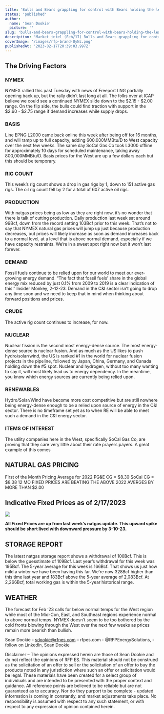 ```yaml
---
title: 'Bulls and Bears grappling for control with Bears holding the lead '
status: 'published'
author:
  name: 'Sean Dookie'
  picture: ''
slug: 'bulls-and-bears-grappling-for-control-with-bears-holding-the-lead'
description: 'Market intel (Feb/17) Bulls and Bears grappling for control'
coverImage: '/images/rfp-brand-UyNz.png'
publishedAt: '2023-02-17T20:39:03.997Z'
---
```


## **The Driving Factors**

### **NYMEX**

NYMEX rallied this past Tuesday with news of Freeport LNG partially opening back up, but the rally didn’t last long at all. The folks over at ICAP believe we could see a continued NYMEX slide down to the $2.15 - $2.00 range. On the flip side, the bulls could find traction with support in the $2.60 - $2.75 range if demand increases while supply drops.

### **BASIS**

Line EPNG L2000 came back online this week after being off for 16 months, and will ramp up to full capacity, adding 600,000MMBtu/D to West capacity over the next few weeks. The same day SoCal Gas Co took L3000 offline for approximately 10 days for scheduled maintenance, taking away 800,000MMBtu/D. Basis prices for the West are up a few dollars each but this should be temporary.

### **RIG COUNT**

This week’s rig count shows a drop in gas rigs by 1, down to 151 active gas rigs. The oil rig count fell by 2 for a total of 607 active oil rigs.

### **PRODUCTION**

With natgas prices being as low as they are right now, it’s no wonder that there is talk of cutting production. Daily production last week sat around 99Bcf, down from the record setting 103Bcf prior to this week. That’s not to say that NYMEX natural gas prices will jump up just because production decreases, but prices will likely increase as soon as demand increases back to a normal level, at a level that is above normal demand, especially if we have capacity restraints. We’re in a sweet spot right now but it won’t last forever.

### **DEMAND**

Fossil fuels continue to be relied upon for our world to meet our ever-growing energy demand. “The fact that fossil fuels’ share in the global energy mix reduced by just 0.1% from 2009 to 2019 is a clear indication of this.” Insider Monkey, 2-12-23. Demand in the C&I sector isn’t going to drop any time soon and we need to keep that in mind when thinking about forward positions and prices.

### **CRUDE**

The active rig count continues to increase, for now.

### **NUCLEAR**

Nuclear fission is the second most energy-dense source. The most energy-dense source is nuclear fusion. And as much as the US likes to push hydro/solar/wind, the US is ranked #1 in the world for nuclear fusion projects in the pipeline, followed by Japan, China, Germany, and Canada holding down the #5 spot. Nuclear and hydrogen, without too many wanting to say it, will most likely lead us to energy dependency. In the meantime, you know which energy sources are currently being relied upon.

### **RENEWABLES**

Hydro/Solar/Wind have become more cost competitive but are still nowhere being energy-dense enough to be a relied upon source of energy in the C&I sector. There is no timeframe set yet as to when RE will be able to meet such a demand in the C&I energy sector.

### **ITEMS OF INTEREST**

The utility companies here in the West, specifically SoCal Gas Co, are proving that they care very little about their rate prayers payers. A great example of this comes

## NATURAL GAS PRICING

First of the Month Pricing Average for 2022 PG&E CG = $8.30 SoCal CG = $8.38 12 MO FIXED PRICES ARE BEATING THE ABOVE 2022 AVERGES BY MORE THAN $2.00

## Indicative Fixed Prices as of 2/17/2023

![](/images/screenshot-2023-02-17-at-5.29.00-pm-A2OT.png)

**All Fixed Prices are up from last week’s natgas update. This upward spike should be short lived with downward pressure by 3-10-23.**

## STORAGE REPORT

The latest natgas storage report shows a withdrawal of 100Bcf. This is below the guesstimate of 109Bcf. Last year’s withdrawal for this week was 195Bcf. The 5-year average for this week is 166Bcf. That shows us just how mild a winter we have been having this far. We're now 328Bcf higher than this time last year and 183Bcf above the 5-year average of 2,083Bcf. At 2,266Bcf, total working gas is within the 5-year historical range.

## WEATHER

The forecast for Feb ’23 calls for below normal temps for the West region while most of the Mid-Con, East, and Southeast regions experience normal to above normal temps. NYMEX doesn’t seem to be too bothered by the cold fronts blowing through the West over the next few weeks as prices remain more bearish than bullish.

Sean Dookie - sdookie@rfpes.com – rfpes.com - @RFPEnergySolutions, - follow on LinkedIn, Sean Dookie

Disclaimer – The opinions expressed herein are those of Sean Dookie and do not reflect the opinions of RFP ES. This material should not be construed as the solicitation of an offer to sell or the solicitation of an offer to buy the products noted in any jurisdiction where such an offer or solicitation would be legal. These materials have been created for a select group of individuals and are intended to be presented with the proper context and guidance. All reference points are believed to be reliable but are not guaranteed as to accuracy. Nor do they purport to be complete - updated information is coming in constantly, and market adjustments take place. No responsibility is assumed with respect to any such statement, or with respect to any expression of opinion contained herein.

